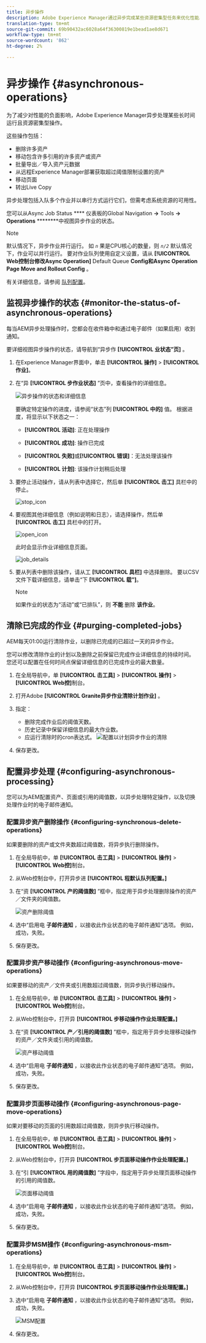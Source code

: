 ```yaml
---
title: 异步操作
description: Adobe Experience Manager通过异步完成某些资源密集型任务来优化性能。
translation-type: tm+mt
source-git-commit: 69b90432ac6028a64f36300819e1bead1ae8d671
workflow-type: tm+mt
source-wordcount: '862'
ht-degree: 2%

---
```



# 异步操作 {#asynchronous-operations}

为了减少对性能的负面影响，Adobe Experience Manager异步处理某些长时间运行且资源密集型操作。

这些操作包括：

* 删除许多资产
* 移动包含许多引用的许多资产或资产
* 批量导出／导入资产元数据
* 从远程Experience Manager部署获取超过阈值限制设置的资产
* 移动页面
* 转出Live Copy

异步处理包括入队多个作业并以串行方式运行它们，但需考虑系统资源的可用性。

您可以从Async Job Status **** 仪表板的Global Navigation **->** Tools **-> Operations** ********&#x200B;中视图异步作业的状态。

>[!NOTE]
>
>默认情况下，异步作业并行运行。 如 *`n`* 果是CPU核心的数量，则 *`n/2`* 默认情况下，作业可以并行运行。 要对作业队列使用自定义设置，请从 **[!UICONTROL Web控制台修改Async Operation]** Default Queue **Config和Async Operation Page Move and Rollout Config** 。
>
>有关详细信息，请参阅 [队列配置](https://sling.apache.org/documentation/bundles/apache-sling-eventing-and-job-handling.html#queue-configurations)。

## 监视异步操作的状态 {#monitor-the-status-of-asynchronous-operations}

每当AEM异步处理操作时，您都会在收件箱中和通过电子邮件（如果启用）收到通知。

要详细视图异步操作的状态，请导航到“异步作 **[!UICONTROL 业状态”页]** 。

1. 在Experience Manager界面中，单击 **[!UICONTROL 操作]** > **[!UICONTROL 作业]**。

1. 在“异 **[!UICONTROL 步作业状态]** ”页中，查看操作的详细信息。

   ![异步操作的状态和详细信息](assets/async-operation-status.png)

   要确定特定操作的进度，请参阅“状态”列 **[!UICONTROL 中的]** 值。 根据进度，将显示以下状态之一：

   * **[!UICONTROL 活动]**: 正在处理操作

   * **[!UICONTROL 成功]**: 操作已完成

   * **[!UICONTROL 失败]**&#x200B;或&#x200B;**[!UICONTROL 错误]**：无法处理该操作

   * **[!UICONTROL 计划]**: 该操作计划稍后处理

1. 要停止活动操作，请从列表中选择它，然后单 **[!UICONTROL 击工]** 具栏中的停止。

   ![stop_icon](assets/async-stop-icon.png)

1. 要视图其他详细信息（例如说明和日志），请选择操作，然后单 **[!UICONTROL 击工]** 具栏中的打开。

   ![open_icon](assets/async-open-icon.png)

   此时会显示作业详细信息页面。

   ![job_details](assets/async-job-details.png)

1. 要从列表中删除该操作，请从工 **[!UICONTROL 具栏]** 中选择删除。 要以CSV文件下载详细信息，请单击“下 **[!UICONTROL 载”]**。

   >[!NOTE]
   >
   >如果作业的状态为“活动”或“已排队”，则 **不能** 删除 **该作业**。

## 清除已完成的作业 {#purging-completed-jobs}

AEM每天01:00运行清除作业，以删除已完成的已超过一天的异步作业。

您可以修改清除作业的计划以及删除之前保留已完成作业详细信息的持续时间。 您还可以配置在任何时间点保留详细信息的已完成作业的最大数量。

1. 在全局导航中，单 **[!UICONTROL 击工具]** > **[!UICONTROL 操作]** > **[!UICONTROL Web控]**&#x200B;制台。
1. 打开Adobe **[!UICONTROL Granite异步作业清除计划作业]** 。
1. 指定：
   * 删除完成作业后的阈值天数。
   * 历史记录中保留详细信息的最大作业数。
   * 应运行清除时的cron表达式。
   ![配置以计划异步作业的清除](assets/async-purge-job.png)

1. 保存更改。

## 配置异步处理 {#configuring-asynchronous-processing}

您可以为AEM配置资产、页面或引用的阈值数，以异步处理特定操作，以及切换处理作业时的电子邮件通知。

### 配置异步资产删除操作 {#configuring-synchronous-delete-operations}

如果要删除的资产或文件夹数超过阈值数，将异步执行删除操作。

1. 在全局导航中，单 **[!UICONTROL 击工具]** > **[!UICONTROL 操作]** > **[!UICONTROL Web控]**&#x200B;制台。
1. 从Web控制台中，打开异步进 **[!UICONTROL 程默认队列配置。]**
1. 在“资 **[!UICONTROL 产的阈值数]** ”框中，指定用于异步处理删除操作的资产／文件夹的阈值数。

   ![资产删除阈值](assets/async-delete-threshold.png)

1. 选中“启用电 **子邮件通知** ，以接收此作业状态的电子邮件通知”选项。 例如，成功，失败。
1. 保存更改。

### 配置异步资产移动操作 {#configuring-asynchronous-move-operations}

如果要移动的资产／文件夹或引用数超过阈值数，则异步执行移动操作。

1. 在全局导航中，单 **[!UICONTROL 击工具]** > **[!UICONTROL 操作]** > **[!UICONTROL Web控]**&#x200B;制台。
1. 从Web控制台中，打开异 **[!UICONTROL 步移动操作作业处理配置。]**
1. 在“资 **[!UICONTROL 产／引用的阈值数]** ”框中，指定用于异步处理移动操作的资产／文件夹或引用的阈值数。

   ![资产移动阈值](assets/async-move-threshold.png)

1. 选中“启用电 **子邮件通知** ，以接收此作业状态的电子邮件通知”选项。 例如，成功，失败。
1. 保存更改。

### 配置异步页面移动操作 {#configuring-asynchronous-page-move-operations}

如果对要移动的页面的引用数超过阈值数，则异步执行移动操作。

1. 在全局导航中，单 **[!UICONTROL 击工具]** > **[!UICONTROL 操作]** > **[!UICONTROL Web控]**&#x200B;制台。
1. 从Web控制台中，打开异 **[!UICONTROL 步页面移动操作作业处理配置。]**
1. 在“引 **[!UICONTROL 用的阈值数]** ”字段中，指定用于异步处理页面移动操作的引用的阈值数。

   ![页面移动阈值](assets/async-page-move.png)

1. 选中“启用电 **子邮件通知** ，以接收此作业状态的电子邮件通知”选项。 例如，成功，失败。
1. 保存更改。

### 配置异步MSM操作 {#configuring-asynchronous-msm-operations}

1. 在全局导航中，单 **[!UICONTROL 击工具]** > **[!UICONTROL 操作]** > **[!UICONTROL Web控]**&#x200B;制台。
1. 从Web控制台中，打开异 **[!UICONTROL 步页面移动操作作业处理配置。]**
1. 选中“启用电 **子邮件通知** ，以接收此作业状态的电子邮件通知”选项。 例如，成功，失败。

   ![MSM配置](assets/async-msm.png)

1. 保存更改。
